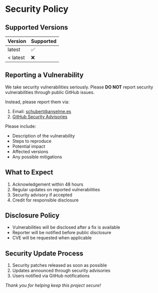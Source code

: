 # Security Policy

## Supported Versions

| Version  | Supported          |
| -------- | ------------------ |
| latest   | :white_check_mark: |
| < latest | :x:                |

## Reporting a Vulnerability

We take security vulnerabilities seriously. Please **DO NOT** report security vulnerabilities through public GitHub issues.

Instead, please report them via:

1. Email: [<schubert@anselme.es>](mailto:schubert@anselm.es)
2. [GitHub Security Advisories](https://github.com/anselmes/zephyr-lang-swift/security/advisories/new)

Please include:

- Description of the vulnerability
- Steps to reproduce
- Potential impact
- Affected versions
- Any possible mitigations

## What to Expect

1. Acknowledgement within 48 hours
2. Regular updates on reported vulnerabilities
3. Security advisory if accepted
4. Credit for responsible disclosure

## Disclosure Policy

- Vulnerabilities will be disclosed after a fix is available
- Reporter will be notified before public disclosure
- CVE will be requested when applicable

## Security Update Process

1. Security patches released as soon as possible
2. Updates announced through security advisories
3. Users notified via GitHub notifications

_Thank you for helping keep this project secure!_
